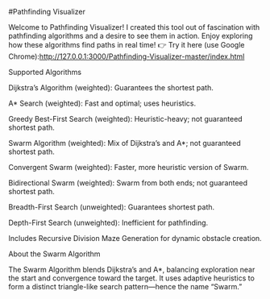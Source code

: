 #Pathfinding Visualizer

Welcome to Pathfinding Visualizer! I created this tool out of fascination with pathfinding algorithms and a desire to see them in action. Enjoy exploring how these algorithms find paths in real time!
👉 Try it here (use Google Chrome):http://127.0.0.1:3000/Pathfinding-Visualizer-master/index.html


Supported Algorithms

Dijkstra’s Algorithm (weighted): Guarantees the shortest path.

A* Search (weighted): Fast and optimal; uses heuristics.

Greedy Best-First Search (weighted): Heuristic-heavy; not guaranteed shortest path.

Swarm Algorithm (weighted): Mix of Dijkstra’s and A*; not guaranteed shortest path.

Convergent Swarm (weighted): Faster, more heuristic version of Swarm.

Bidirectional Swarm (weighted): Swarm from both ends; not guaranteed shortest path.

Breadth-First Search (unweighted): Guarantees shortest path.

Depth-First Search (unweighted): Inefficient for pathfinding.

Includes Recursive Division Maze Generation for dynamic obstacle creation.

About the Swarm Algorithm

The Swarm Algorithm blends Dijkstra’s and A*, balancing exploration near the start and convergence toward the target. It uses adaptive heuristics to form a distinct triangle-like search pattern—hence the name “Swarm.”
